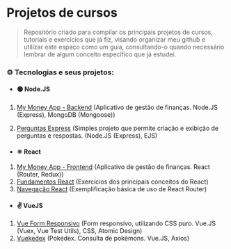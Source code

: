 # Projetos de cursos

> Repositório criado para compilar os principais projetos de cursos, tutoriais e exercícios que já fiz, visando organizar meu github e utilizar este espaço como um guia, consultando-o quando necessário lembrar de algum conceito específico que já estudei.

### ⚙️ Tecnologias e seus projetos:


- #### 🟢 Node.JS
1. [My Money App - Backend](https://github.com/ldsmaga/projetos-cursos/tree/main/my-money-app/backend) (Aplicativo de gestão de finanças. Node.JS (Express), MongoDB (Mongoose))

2. [Perguntas Express](https://github.com/ldsmaga/projetos-cursos/tree/main/perguntas-express) (Simples projeto que permite criação e exibição de perguntas e respostas. (Node.JS (Express), EJS)

- #### ⚛️ React
1. [My Money App - Frontend](https://github.com/ldsmaga/projetos-cursos/tree/main/my-money-app/frontend) (Aplicativo de gestão de finanças. React (Router, Redux))
2. [Fundamentos React](https://github.com/ldsmaga/projetos-cursos/tree/main/fundamentos-react) (Exercícios dos principais conceitos do React)
3. [Navegação React](https://github.com/ldsmaga/projetos-cursos/tree/main/navegacao-react) (Exemplificação básica de uso de React Router)

- #### ✌️ VueJS

1. [Vue Form Responsivo](https://github.com/ldsmaga/projetos-cursos/tree/main/vue-form-responsivo) (Form responsivo, utilizando CSS puro. Vue.JS (Vuex, Vue Test Utils), CSS, Atomic Design)
2. [Vuekedex](https://github.com/ldsmaga/projetos-cursos/tree/main/vuekedex) (Pokédex. Consulta de pokémons. Vue.JS, Axios)
